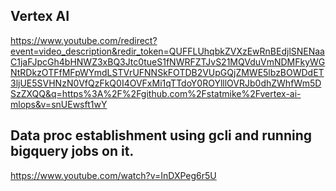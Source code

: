 ## Vertex AI 
https://www.youtube.com/redirect?event=video_description&redir_token=QUFFLUhqbkZVXzEwRnBEdjlSNENaaC1jaFJpcGh4bHNWZ3xBQ3Jtc0tueS1fNWRFZTJvS21MQVduVmNDMFkyWGNtRDkzOTFfMFpWYmdLSTVrUFNNSkFOTDB2VUpGQjZMWE5lbzBOWDdET3ljUE5SVHNzN0VfQzFkQ0I4OVFxMi1qTTdoY0ROYlllOVRJb0dhZWhfWm5DSzZXQQ&q=https%3A%2F%2Fgithub.com%2Fstatmike%2Fvertex-ai-mlops&v=snUEwsft1wY

## Data proc establishment using gcli and running bigquery jobs on it.
https://www.youtube.com/watch?v=InDXPeg6r5U

